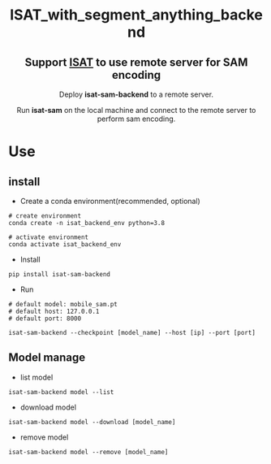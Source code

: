 <h1 align='center'>ISAT_with_segment_anything_backend</h1>
<h2 align='center'>Support <a href="https://github.com/yatengLG/ISAT_with_segment_anything">ISAT</a> to use remote server for SAM encoding</h2>
    <p align="center">Deploy <b>isat-sam-backend</b> to a remote server. </p>
<p align="center">Run <b>isat-sam</b> on the local machine and connect to the remote server to perform sam encoding. </p>

# Use

## install
- Create a conda environment(recommended, optional)
```shell
# create environment
conda create -n isat_backend_env python=3.8

# activate environment
conda activate isat_backend_env
```

- Install
```shell
pip install isat-sam-backend
```

- Run
```shell
# default model: mobile_sam.pt
# default host: 127.0.0.1 
# default port: 8000

isat-sam-backend --checkpoint [model_name] --host [ip] --port [port]
```

## Model manage
- list model
```shell
isat-sam-backend model --list
```

- download model
```shell
isat-sam-backend model --download [model_name]
```

- remove model
```shell
isat-sam-backend model --remove [model_name]
```

